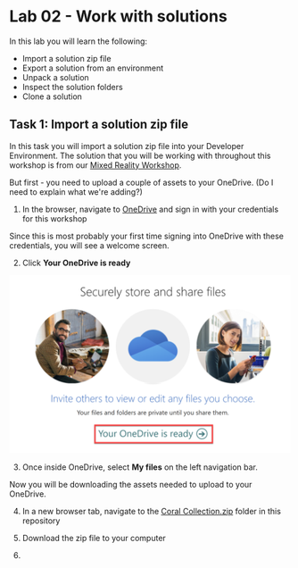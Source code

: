# Lab 02 - Work with solutions

In this lab you will learn the following:

* Import a solution zip file
* Export a solution from an environment
* Unpack a solution
* Inspect the solution folders
* Clone a solution


## Task 1: Import a solution zip file

In this task you will import a solution zip file into your Developer Environment. The solution that you will be working with throughout this workshop is from our [Mixed Reality Workshop](https://github.com/microsoft/PowerPlatformAdvocates/blob/main/Workshops/MR/README.md). 

But first - you need to upload a couple of assets to your OneDrive. (Do I need to explain what we're adding?)

1. In the browser, navigate to [OneDrive](https://portal.office.com/onedrive) and sign in with your credentials for this workshop

Since this is most probably your first time signing into OneDrive with these credentials, you will see a welcome screen.

2. Click **Your OneDrive is ready**

![Your OneDrive is ready screenshot](assets/onedrive-is-ready.png)

3. Once inside OneDrive, select **My files** on the left navigation bar.

Now you will be downloading the assets needed to upload to your OneDrive.

4. In a new browser tab, navigate to the [Coral Collection.zip](../assets/OneDrive%20folder/Coral%20Collection.zip) folder in this repository

5. Download the zip file to your computer

6. 